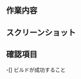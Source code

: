 ## 作業内容
<!-- 
ここに作業内容を書いてください 
例；
- ログイン画面を作成しました
- 画像を追加しました
-->

## スクリーンショット
<!-- 
レイアウト構築やレイアウト変更を行った場合はbefore, afterのレイアウト画像を貼ってください
※before画像がない場合はafterのみでOK、そもそもレイアウトには関係ない作業のみを行った場合は不要
-->

## 確認項目
<!--
確認した項目を記載してください。ビルドが通ることは大抵の場合に確認する必要があるかと思いますので、
テンプレートとして用意しておきます。それ以外に確認した項目があれば随時追加し、チェックボックスに
チェックを入れてください
-->
-[] ビルドが成功すること
